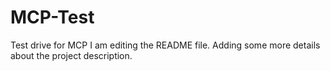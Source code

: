 # MCP-Test
Test drive for MCP
I am editing the README file. Adding some more details about the project description.
